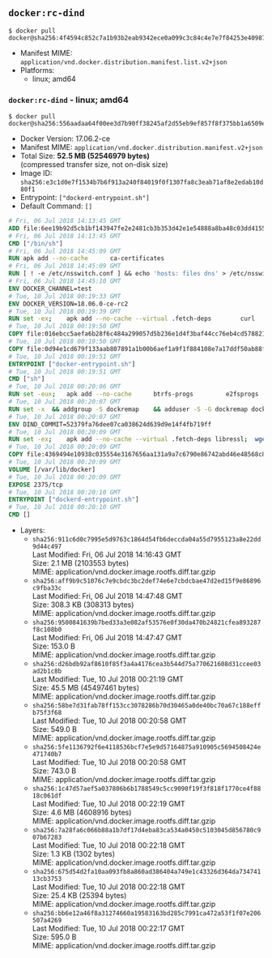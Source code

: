## `docker:rc-dind`

```console
$ docker pull docker@sha256:4f4594c852c7a1b93b2eab9342ece0a099c3c84c4e7e7f84253e40987822fded
```

-	Manifest MIME: `application/vnd.docker.distribution.manifest.list.v2+json`
-	Platforms:
	-	linux; amd64

### `docker:rc-dind` - linux; amd64

```console
$ docker pull docker@sha256:556aadaa64f00ee3d7b90ff38245af2d55eb9ef857f8f375bb1a6509e5239658
```

-	Docker Version: 17.06.2-ce
-	Manifest MIME: `application/vnd.docker.distribution.manifest.v2+json`
-	Total Size: **52.5 MB (52546979 bytes)**  
	(compressed transfer size, not on-disk size)
-	Image ID: `sha256:e3c1d0e7f1534b7b6f913a240f84019f0f1307fa8c3eab71af8e2edab10d80f1`
-	Entrypoint: `["dockerd-entrypoint.sh"]`
-	Default Command: `[]`

```dockerfile
# Fri, 06 Jul 2018 14:13:45 GMT
ADD file:6ee19b92d5cb1bf143947fe2e2481cb3b353d42e1e54888a8ba48c03dd4155f2 in / 
# Fri, 06 Jul 2018 14:13:45 GMT
CMD ["/bin/sh"]
# Fri, 06 Jul 2018 14:45:09 GMT
RUN apk add --no-cache 		ca-certificates
# Fri, 06 Jul 2018 14:45:09 GMT
RUN [ ! -e /etc/nsswitch.conf ] && echo 'hosts: files dns' > /etc/nsswitch.conf
# Fri, 06 Jul 2018 14:45:10 GMT
ENV DOCKER_CHANNEL=test
# Tue, 10 Jul 2018 00:19:33 GMT
ENV DOCKER_VERSION=18.06.0-ce-rc2
# Tue, 10 Jul 2018 00:19:39 GMT
RUN set -ex; 	apk add --no-cache --virtual .fetch-deps 		curl 		tar 	; 		apkArch="$(apk --print-arch)"; 	case "$apkArch" in 		x86_64) dockerArch='x86_64' ;; 		armhf) dockerArch='armel' ;; 		aarch64) dockerArch='aarch64' ;; 		ppc64le) dockerArch='ppc64le' ;; 		s390x) dockerArch='s390x' ;; 		*) echo >&2 "error: unsupported architecture ($apkArch)"; exit 1 ;;	esac; 		if ! curl -fL -o docker.tgz "https://download.docker.com/linux/static/${DOCKER_CHANNEL}/${dockerArch}/docker-${DOCKER_VERSION}.tgz"; then 		echo >&2 "error: failed to download 'docker-${DOCKER_VERSION}' from '${DOCKER_CHANNEL}' for '${dockerArch}'"; 		exit 1; 	fi; 		tar --extract 		--file docker.tgz 		--strip-components 1 		--directory /usr/local/bin/ 	; 	rm docker.tgz; 		apk del .fetch-deps; 		dockerd -v; 	docker -v
# Tue, 10 Jul 2018 00:19:50 GMT
COPY file:016ebcc5aefa6b28f6c484a299057d5b236e1d4f3baf44cc76eb4cd578821691 in /usr/local/bin/modprobe 
# Tue, 10 Jul 2018 00:19:50 GMT
COPY file:0d94e1cd679f133aab807891a1b00b6aef1a9f1f884108e7a17ddf50ab88f1fb in /usr/local/bin/ 
# Tue, 10 Jul 2018 00:19:51 GMT
ENTRYPOINT ["docker-entrypoint.sh"]
# Tue, 10 Jul 2018 00:19:51 GMT
CMD ["sh"]
# Tue, 10 Jul 2018 00:20:06 GMT
RUN set -eux; 	apk add --no-cache 		btrfs-progs 		e2fsprogs 		e2fsprogs-extra 		iptables 		xfsprogs 		xz 		pigz 	; 	if zfs="$(apk info --no-cache --quiet zfs)" && [ -n "$zfs" ]; then 		apk add --no-cache zfs; 	fi
# Tue, 10 Jul 2018 00:20:07 GMT
RUN set -x 	&& addgroup -S dockremap 	&& adduser -S -G dockremap dockremap 	&& echo 'dockremap:165536:65536' >> /etc/subuid 	&& echo 'dockremap:165536:65536' >> /etc/subgid
# Tue, 10 Jul 2018 00:20:07 GMT
ENV DIND_COMMIT=52379fa76dee07ca038624d639d9e14f4fb719ff
# Tue, 10 Jul 2018 00:20:09 GMT
RUN set -ex; 	apk add --no-cache --virtual .fetch-deps libressl; 	wget -O /usr/local/bin/dind "https://raw.githubusercontent.com/docker/docker/${DIND_COMMIT}/hack/dind"; 	chmod +x /usr/local/bin/dind; 	apk del .fetch-deps
# Tue, 10 Jul 2018 00:20:09 GMT
COPY file:4369494e10938c035554e3167656aa131a9a7c6790e86742abd46e48568c8201 in /usr/local/bin/ 
# Tue, 10 Jul 2018 00:20:09 GMT
VOLUME [/var/lib/docker]
# Tue, 10 Jul 2018 00:20:09 GMT
EXPOSE 2375/tcp
# Tue, 10 Jul 2018 00:20:10 GMT
ENTRYPOINT ["dockerd-entrypoint.sh"]
# Tue, 10 Jul 2018 00:20:10 GMT
CMD []
```

-	Layers:
	-	`sha256:911c6d0c7995e5d9763c1864d54fb6deccda04a55d7955123a8e22dd9d44c497`  
		Last Modified: Fri, 06 Jul 2018 14:16:43 GMT  
		Size: 2.1 MB (2103553 bytes)  
		MIME: application/vnd.docker.image.rootfs.diff.tar.gzip
	-	`sha256:aff9b9c51076c7e9cbdc3bc2def74e6e7cbdcbae47d2ed15f9e86896c9fba33c`  
		Last Modified: Fri, 06 Jul 2018 14:47:48 GMT  
		Size: 308.3 KB (308313 bytes)  
		MIME: application/vnd.docker.image.rootfs.diff.tar.gzip
	-	`sha256:9500841639b7bed33a3e082af53576e0f30da470b24821cfea893287f8c108b0`  
		Last Modified: Fri, 06 Jul 2018 14:47:47 GMT  
		Size: 153.0 B  
		MIME: application/vnd.docker.image.rootfs.diff.tar.gzip
	-	`sha256:d26bdb92af8610f85f3a4a4176cea3b544d75a770621608d31ccee03ad2b1c8b`  
		Last Modified: Tue, 10 Jul 2018 00:21:19 GMT  
		Size: 45.5 MB (45497461 bytes)  
		MIME: application/vnd.docker.image.rootfs.diff.tar.gzip
	-	`sha256:58be7d31fab78ff153cc3078286b70d30465a0de40bc70a67c188effb75f3f68`  
		Last Modified: Tue, 10 Jul 2018 00:20:58 GMT  
		Size: 549.0 B  
		MIME: application/vnd.docker.image.rootfs.diff.tar.gzip
	-	`sha256:5fe1136792f6e4118536bcf7e5e9d57164875a910905c5694508424e471740b7`  
		Last Modified: Tue, 10 Jul 2018 00:20:58 GMT  
		Size: 743.0 B  
		MIME: application/vnd.docker.image.rootfs.diff.tar.gzip
	-	`sha256:1c47d57aef5a037806b6b1788549c5cc9090f19f3f818f1770ce4f8818c061df`  
		Last Modified: Tue, 10 Jul 2018 00:22:19 GMT  
		Size: 4.6 MB (4608916 bytes)  
		MIME: application/vnd.docker.image.rootfs.diff.tar.gzip
	-	`sha256:7a28fa6c066b88a1b7df17d4eba83ca534a0450c5103045d856780c907b67283`  
		Last Modified: Tue, 10 Jul 2018 00:22:18 GMT  
		Size: 1.3 KB (1302 bytes)  
		MIME: application/vnd.docker.image.rootfs.diff.tar.gzip
	-	`sha256:675d54d2fa10aa093fb8a860ad386404a749e1c43326d364da73474113cb3753`  
		Last Modified: Tue, 10 Jul 2018 00:22:18 GMT  
		Size: 25.4 KB (25394 bytes)  
		MIME: application/vnd.docker.image.rootfs.diff.tar.gzip
	-	`sha256:bb6e12a46f8a31274660a19583163bd285c7991ca472a53f1f07e206507a4269`  
		Last Modified: Tue, 10 Jul 2018 00:22:17 GMT  
		Size: 595.0 B  
		MIME: application/vnd.docker.image.rootfs.diff.tar.gzip
